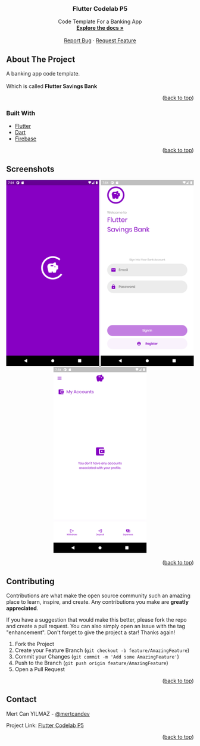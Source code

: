 <div id="top"></div>
<!--
*** Thanks for checking out the Best-README-Template. If you have a suggestion
*** that would make this better, please fork the repo and create a pull request
*** or simply open an issue with the tag "enhancement".
*** Don't forget to give the project a star!
*** Thanks again! Now go create something AMAZING! :D
-->



<!-- PROJECT SHIELDS -->
<!--
*** I'm using markdown "reference style" links for readability.
*** Reference links are enclosed in brackets [ ] instead of parentheses ( ).
*** See the bottom of this document for the declaration of the reference variables
*** for contributors-url, forks-url, etc. This is an optional, concise syntax you may use.
*** https://www.markdownguide.org/basic-syntax/#reference-style-links
-->




<!-- PROJECT LOGO -->
<br />
<div align="center">
 

<h3 align="center">Flutter Codelab P5 </h3>

  <p align="center">
    Code Template For a Banking App
    <br />
    <a href="https://github.com/mertcandev/Flutter_Codelab_P5"><strong>Explore the docs »</strong></a>
    <br />
    <br />
   <a href="https://github.com/mertcandev/Flutter_Codelab_P5/issues">Report Bug</a>
    ·
    <a href="https://github.com/mertcandev/Flutter_Codelab_P5/issues">Request Feature</a>
  </p>
</div>





<!-- ABOUT THE PROJECT -->
## About The Project


<div>
A banking app code template. 
   <br />
  <br />
  Which is called <strong>Flutter Savings Bank</strong> 
  </div>
  

<p align="right">(<a href="#top">back to top</a>)</p>



### Built With

* [Flutter](https://flutter.dev/)
* [Dart](https://dart.dev/)
* [Firebase](https://firebase.google.com/)


<p align="right">(<a href="#top">back to top</a>)</p>


<!-- USAGE EXAMPLES -->
## Screenshots

<div align="center">
  <a href="https://github.com/mertcandev/Flutter_Codelab_P5">
    <img src="assets/sc1.png" alt="Logo" width="250" height="500">
    <img src="assets/sc2.png" alt="Logo" width="250" height="500">
    <img src="assets/sc3.png" alt="Logo" width="250" height="500">
    
  </a>
  </div>


<p align="right">(<a href="#top">back to top</a>)</p>






<!-- CONTRIBUTING -->
## Contributing

Contributions are what make the open source community such an amazing place to learn, inspire, and create. Any contributions you make are **greatly appreciated**.

If you have a suggestion that would make this better, please fork the repo and create a pull request. You can also simply open an issue with the tag "enhancement".
Don't forget to give the project a star! Thanks again!

1. Fork the Project
2. Create your Feature Branch (`git checkout -b feature/AmazingFeature`)
3. Commit your Changes (`git commit -m 'Add some AmazingFeature'`)
4. Push to the Branch (`git push origin feature/AmazingFeature`)
5. Open a Pull Request

<p align="right">(<a href="#top">back to top</a>)</p>



<!-- CONTACT -->
## Contact

Mert Can YILMAZ - [@mertcandev](https://twitter.com/mertcandev) 

Project Link: [Flutter Codelab P5](https://github.com/mertcandev/Flutter_Codelab_P5)

<p align="right">(<a href="#top">back to top</a>)</p>






<!-- MARKDOWN LINKS & IMAGES -->
<!-- https://www.markdownguide.org/basic-syntax/#reference-style-links -->
[contributors-shield]: https://img.shields.io/github/contributors/github_username/repo_name.svg?style=for-the-badge
[contributors-url]: https://github.com/github_username/repo_name/graphs/contributors
[forks-shield]: https://img.shields.io/github/forks/github_username/repo_name.svg?style=for-the-badge
[forks-url]: https://github.com/github_username/repo_name/network/members
[stars-shield]: https://img.shields.io/github/stars/github_username/repo_name.svg?style=for-the-badge
[stars-url]: https://github.com/github_username/repo_name/stargazers
[issues-shield]: https://img.shields.io/github/issues/github_username/repo_name.svg?style=for-the-badge
[issues-url]: https://github.com/github_username/repo_name/issues
[license-shield]: https://img.shields.io/github/license/github_username/repo_name.svg?style=for-the-badge
[license-url]: https://github.com/github_username/repo_name/blob/master/LICENSE.txt
[linkedin-shield]: https://img.shields.io/badge/-LinkedIn-black.svg?style=for-the-badge&logo=linkedin&colorB=555
[linkedin-url]: https://linkedin.com/in/linkedin_username
[product-screenshot]: images/screenshot.png
